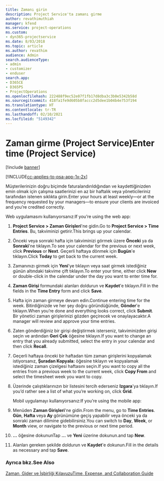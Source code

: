 ```yaml
---
title: Zamanı girin
description: Project Service'ta zamanı girme
author: revathimuthiah
manager: kfend
ms.service: project-operations
ms.custom:
- dyn365-projectservice
ms.date: 8/03/2018
ms.topic: article
ms.author: revathim
audience: Admin
search.audienceType:
- admin
- customizer
- enduser
search.app:
- D365CE
- D365PS
- ProjectOperations
ms.openlocfilehash: 222488f9ec52e07f1fb17d8dba3c3b0e5342b58d
ms.sourcegitcommit: 418fa1fe9d605b8faccc2d5dee1b04b4e753f194
ms.translationtype: HT
ms.contentlocale: tr-TR
ms.lasthandoff: 02/10/2021
ms.locfileid: "5149342"
---
```

# <a name="enter-time-project-service"></a><span data-ttu-id="d5f58-103">Zaman girme (Project Service)</span><span class="sxs-lookup"><span data-stu-id="d5f58-103">Enter time (Project Service)</span></span>

[!include [banner](../includes/psa-now-project-operations.md)]

[!INCLUDE[cc-applies-to-psa-app-1x-2x](../includes/cc-applies-to-psa-app-1x-2x.md)]

<span data-ttu-id="d5f58-104">Müşterilerinizin doğru biçimde faturalandırıldığından ve kaydettiğinizden emin olmak için çalışma saatlerinizi en az bir haftalık veya yöneticileriniz tarafından istenen sıklıkta girin.</span><span class="sxs-lookup"><span data-stu-id="d5f58-104">Enter your hours at least weekly—or at the frequency requested by your managers—to ensure your clients are invoiced and you’re credited correctly.</span></span>  
  
 <span data-ttu-id="d5f58-105">Web uygulamasını kullanıyorsanız:</span><span class="sxs-lookup"><span data-stu-id="d5f58-105">If you’re using the web app:</span></span>  
  
1. <span data-ttu-id="d5f58-106">**Project Service > Zaman Girişleri**'ne gidin.</span><span class="sxs-lookup"><span data-stu-id="d5f58-106">Go to **Project Service > Time Entries**.</span></span> <span data-ttu-id="d5f58-107">Bu, takviminizi getirir.</span><span class="sxs-lookup"><span data-stu-id="d5f58-107">This brings up your calendar.</span></span>  
  
2. <span data-ttu-id="d5f58-108">Önceki veya sonraki hafta için takviminizi görmek üzere **Önceki** ya da **Sonraki**'ne tıklayın.</span><span class="sxs-lookup"><span data-stu-id="d5f58-108">To see your calendar for the previous or next week, click **Previous** or **Next**.</span></span> <span data-ttu-id="d5f58-109">Geçerli haftaya dönmek için **Bugün**'e tıklayın.</span><span class="sxs-lookup"><span data-stu-id="d5f58-109">Click **Today** to get back to the current week.</span></span>  
  
3. <span data-ttu-id="d5f58-110">Zamanınızı girmek için **Yeni**'ye tıklayın veya saat girmek istediğiniz günün altındaki takvime çift tıklayın.</span><span class="sxs-lookup"><span data-stu-id="d5f58-110">To enter your time, either click **New** or double-click in the calendar under the day you want to enter time for.</span></span>  
  
4. <span data-ttu-id="d5f58-111">**Zaman Girişi** formundaki alanları doldurun ve **Kaydet**'e tıklayın.</span><span class="sxs-lookup"><span data-stu-id="d5f58-111">Fill in the fields in the **Time Entry** form and click **Save**.</span></span>  
  
5. <span data-ttu-id="d5f58-112">Hafta için zaman girmeye devam edin.</span><span class="sxs-lookup"><span data-stu-id="d5f58-112">Continue entering time for the week.</span></span> <span data-ttu-id="d5f58-113">Bitirdiğinizde ve her şey doğru göründüğünde, **Gönder**'e tıklayın.</span><span class="sxs-lookup"><span data-stu-id="d5f58-113">When you’re done and everything looks correct, click **Submit**.</span></span> <span data-ttu-id="d5f58-114">Bir yönetici zaman girişlerinizi gözden geçirecek ve onaylayacaktır.</span><span class="sxs-lookup"><span data-stu-id="d5f58-114">A manager will review and approve your time entries.</span></span>  
  
6. <span data-ttu-id="d5f58-115">Zaten gönderdiğiniz bir girişi değiştirmek isterseniz, takviminizden girişi seçin ve ardından **Geri Çek** öğesine tıklayın.</span><span class="sxs-lookup"><span data-stu-id="d5f58-115">If you want to change an entry that you already submitted, select the entry in your calendar and then click **Recall**.</span></span>  
  
7. <span data-ttu-id="d5f58-116">Geçerli haftaya önceki bir haftadan tüm zaman girişlerini kopyalamak istiyorsanız, **Şuradan Kopyala:** öğesine tıklayın ve kopyalamak istediğiniz zaman çizelgesi haftasını seçin.</span><span class="sxs-lookup"><span data-stu-id="d5f58-116">If you want to copy all the entries from a previous week to the current week, click **Copy From** and select the timesheet week you want to copy.</span></span>  
  
8. <span data-ttu-id="d5f58-117">Üzerinde çalıştıklarınızın bir listesini tercih ederseniz **Izgara**'ya tıklayın.</span><span class="sxs-lookup"><span data-stu-id="d5f58-117">If you’d rather see a list of what you’re working on, click **Grid**.</span></span>  
  
   <span data-ttu-id="d5f58-118">Mobil uygulamayı kullanıyorsanız:</span><span class="sxs-lookup"><span data-stu-id="d5f58-118">If you’re using the mobile app:</span></span>  
  
9. <span data-ttu-id="d5f58-119">Menüden **Zaman Girişleri**'ne gidin.</span><span class="sxs-lookup"><span data-stu-id="d5f58-119">From the menu, go to **Time Entries**.</span></span>     <span data-ttu-id="d5f58-120">**Gün**, **Hafta** veya **Ay** görünümüne geçiş yapabilir veya önceki ya da sonraki zaman dilimine gidebilirsiniz.</span><span class="sxs-lookup"><span data-stu-id="d5f58-120">You can switch to **Day**, **Week**, or **Month** view, or navigate to the previous or next time period.</span></span>  
  
10. <span data-ttu-id="d5f58-121">**…** öğesine dokunun</span><span class="sxs-lookup"><span data-stu-id="d5f58-121">Tap **…**</span></span> <span data-ttu-id="d5f58-122">ve **Yeni** üzerine dokunun.</span><span class="sxs-lookup"><span data-stu-id="d5f58-122">and tap **New**.</span></span>  
  
11. <span data-ttu-id="d5f58-123">Alanları gereken şekilde doldurun ve **Kaydet**'e dokunun.</span><span class="sxs-lookup"><span data-stu-id="d5f58-123">Fill in the details as necessary and tap **Save**.</span></span>  
  
### <a name="see-also"></a><span data-ttu-id="d5f58-124">Ayrıca bkz.</span><span class="sxs-lookup"><span data-stu-id="d5f58-124">See Also</span></span>  
 [<span data-ttu-id="d5f58-125">Zaman, Gider ve İşbirliği Kılavuzu</span><span class="sxs-lookup"><span data-stu-id="d5f58-125">Time, Expense, and Collaboration Guide</span></span>](../psa/time-expense-collaboration-guide.md)

